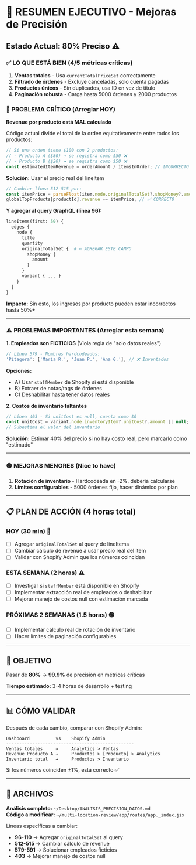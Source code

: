 # 🎯 RESUMEN EJECUTIVO - Mejoras de Precisión

## Estado Actual: 80% Preciso ⚠️

### ✅ LO QUE ESTÁ BIEN (4/5 métricas críticas)
1. **Ventas totales** - Usa `currentTotalPriceSet` correctamente
2. **Filtrado de órdenes** - Excluye canceladas, solo cuenta pagadas
3. **Productos únicos** - Sin duplicados, usa ID en vez de título
4. **Paginación robusta** - Carga hasta 5000 órdenes y 2000 productos

### 🔴 PROBLEMA CRÍTICO (Arreglar HOY)

**Revenue por producto está MAL calculado**

Código actual divide el total de la orden equitativamente entre todos los productos:
```javascript
// Si una orden tiene $100 con 2 productos:
// - Producto A ($80) → se registra como $50 ❌
// - Producto B ($20) → se registra como $50 ❌
const estimatedItemRevenue = orderAmount / itemsInOrder; // INCORRECTO
```

**Solución:** Usar el precio real del lineItem
```javascript
// Cambiar línea 512-515 por:
const itemPrice = parseFloat(item.node.originalTotalSet?.shopMoney?.amount || 0);
globalTopProducts[productId].revenue += itemPrice; // ✅ CORRECTO
```

**Y agregar al query GraphQL (línea 96):**
```graphql
lineItems(first: 50) {
  edges {
    node {
      title
      quantity
      originalTotalSet {  # ← AGREGAR ESTE CAMPO
        shopMoney {
          amount
        }
      }
      variant { ... }
    }
  }
}
```

**Impacto:** Sin esto, los ingresos por producto pueden estar incorrectos hasta 50%+

---

### ⚠️ PROBLEMAS IMPORTANTES (Arreglar esta semana)

**1. Empleados son FICTICIOS** (Viola regla de "solo datos reales")
```javascript
// Línea 579 - Nombres hardcodeados:
'Pitagora': ['María R.', 'Juan P.', 'Ana G.'], // ❌ Inventados
```

**Opciones:**
- A) Usar `staffMember` de Shopify si está disponible
- B) Extraer de notas/tags de órdenes
- C) Deshabilitar hasta tener datos reales

**2. Costos de inventario faltantes**
```javascript
// Línea 403 - Si unitCost es null, cuenta como $0
const unitCost = variant.node.inventoryItem?.unitCost?.amount || null;
// Subestima el valor del inventario
```

**Solución:** Estimar 40% del precio si no hay costo real, pero marcarlo como "estimado"

---

### 🟢 MEJORAS MENORES (Nice to have)

1. **Rotación de inventario** - Hardcodeada en -2%, debería calcularse
2. **Límites configurables** - 5000 órdenes fijo, hacer dinámico por plan

---

## 📋 PLAN DE ACCIÓN (4 horas total)

### HOY (30 min) 🔴
- [ ] Agregar `originalTotalSet` al query de lineItems
- [ ] Cambiar cálculo de revenue a usar precio real del item
- [ ] Validar con Shopify Admin que los números coincidan

### ESTA SEMANA (2 horas) ⚠️
- [ ] Investigar si `staffMember` está disponible en Shopify
- [ ] Implementar extracción real de empleados o deshabilitar
- [ ] Mejorar manejo de costos null con estimación marcada

### PRÓXIMAS 2 SEMANAS (1.5 horas) 🟢
- [ ] Implementar cálculo real de rotación de inventario
- [ ] Hacer límites de paginación configurables

---

## 🎯 OBJETIVO

Pasar de **80%** → **99.9%** de precisión en métricas críticas

**Tiempo estimado:** 3-4 horas de desarrollo + testing

---

## 📊 CÓMO VALIDAR

Después de cada cambio, comparar con Shopify Admin:

```
Dashboard          vs    Shopify Admin
-------------------------------------------------
Ventas totales     →     Analytics > Ventas
Revenue Producto A →     Productos > [Producto] > Analytics
Inventario total   →     Productos > Inventario
```

Si los números coinciden ±1%, está correcto ✅

---

## 📁 ARCHIVOS

**Análisis completo:** `~/Desktop/ANALISIS_PRECISION_DATOS.md`  
**Código a modificar:** `~/multi-location-review/app/routes/app._index.jsx`

Líneas específicas a cambiar:
- **96-110** → Agregar `originalTotalSet` al query
- **512-515** → Cambiar cálculo de revenue
- **579-591** → Solucionar empleados ficticios
- **403** → Mejorar manejo de costos null
